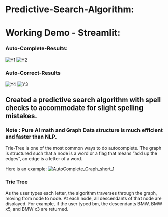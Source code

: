 # Predictive-Search-Algorithm:

# Working Demo - Streamlit: 
### Auto-Complete-Results:
![Y1](https://user-images.githubusercontent.com/69640722/183831737-59368b6a-8edb-4104-b571-822cf81aee06.jpeg)
![Y2](https://user-images.githubusercontent.com/69640722/183831747-923f098a-fb83-41e9-ac61-932a8ad2b5dd.jpeg)


### Auto-Correct-Results

![Y4](https://user-images.githubusercontent.com/69640722/183831837-d44a5b92-7794-42a5-b570-d5b64519e88a.jpeg)
![Y3](https://user-images.githubusercontent.com/69640722/183831846-c2377404-8d0d-4e35-97f5-1bdd440c3dfd.jpeg)




## Created a predictive search algorithm with spell checks to accommodate for slight spelling mistakes. 
### Note : Pure AI math and Graph Data structure is much efficient and faster than NLP.
Trie-Tree is one of the most common ways to do autocomplete. The graph is structured such that a node is a word or a flag that means “add up the edges”, an edge is a letter of a word.

Here is an example:
![AutoComplete_Graph_short_1](https://user-images.githubusercontent.com/69640722/183827226-ab301310-d88a-4b14-aa9e-bf1d17feb1e5.svg)

### Trie Tree

As the user types each letter, the algorithm traverses through the graph, moving from node to node. At each node, all descendants of that node are displayed. For example, if the user typed bm, the descendants BMW, BMW x5, and BMW x3 are returned.
